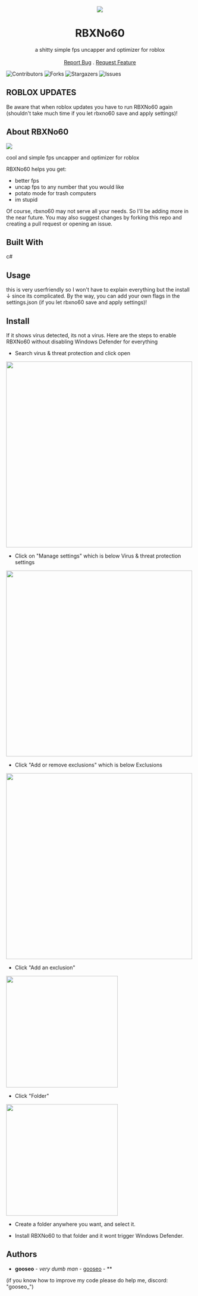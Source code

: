 <br/>
<p align="center">
 <a href="https://github.com/ggooseo/RBXNo60">
  <img src="https://github.com/ggooseo/RBXNo60/assets/84007300/0ac24aa5-096b-4b9b-836e-6ef23c3c1de8">
 </a>

  <h1 align="center">RBXNo60</h1>

  <p align="center">
    a shitty simple fps uncapper and optimizer for roblox
    <br/>
    <br/>
    <a href="https://github.com/ggooseo/RBXNo60/issues">Report Bug</a>
    .
    <a href="https://github.com/ggooseo/RBXNo60/pulls">Request Feature</a>
  </p>
</p>


![Contributors](https://img.shields.io/github/contributors/ggooseo/RBXNo60?color=dark-green) ![Forks](https://img.shields.io/github/forks/ggooseo/RBXNo60?style=social) ![Stargazers](https://img.shields.io/github/stars/ggooseo/RBXNo60?style=social) ![Issues](https://img.shields.io/github/issues/ggooseo/RBXNo60) 

## ROBLOX UPDATES
Be aware that when roblox updates you have to run RBXNo60 again (shouldn't take much time if you let rbxno60 save and apply settings)!

## About RBXNo60
<img src="https://github.com/ggooseo/RBXNo60/assets/84007300/90bf3600-dfe7-4ce6-a5c7-d4b9a43d15e1">

cool and simple fps uncapper and optimizer for roblox

RBXNo60 helps you get:
* better fps
* uncap fps to any number that you would like
* potato mode for trash computers
* im stupid

Of course, rbxno60 may not serve all your needs. So I'll be adding more in the near future. You may also suggest changes by forking this repo and creating a pull request or opening an issue.

## Built With

c#

## Usage

this is very userfriendly so I won't have to explain everything but the install ↓ since its complicated.
By the way, you can add your own flags in the settings.json (if you let rbxno60 save and apply settings)!

## Install

If it shows virus detected, its not a virus. Here are the steps to enable RBXNo60 without disabling Windows Defender for everything

* Search virus & threat protection and click open
<img src="https://github.com/ggooseo/RBXNo60/assets/84007300/96b15cf0-035a-44eb-94cc-b1c27fecbb5e" height="500">

* Click on "Manage settings" which is below Virus & threat protection settings
<img src="https://github.com/ggooseo/RBXNo60/assets/84007300/285b5037-c180-441b-8dca-9033c6c23acd" height="500">

* Click "Add or remove exclusions" which is below Exclusions
<img src="https://github.com/ggooseo/RBXNo60/assets/84007300/870202ea-9d86-4ae5-a610-c5a1728ccc6f" height="500">

* Click "Add an exclusion"
<img src="https://github.com/ggooseo/RBXNo60/assets/84007300/3f169454-8ab7-451a-b438-6082cdb6936a" height="300">

* Click "Folder"
<img src="https://github.com/ggooseo/RBXNo60/assets/84007300/2d632a6d-87e2-4853-a802-c5444a67b127" height="300">

* Create a folder anywhere you want, and select it.

* Install RBXNo60 to that folder and it wont trigger Windows Defender.


## Authors

* **gooseo** - *very dumb man* - [gooseo](https://github.com/ggooseo) - **

(if you know how to improve my code please do help me, discord: "gooseo_")
